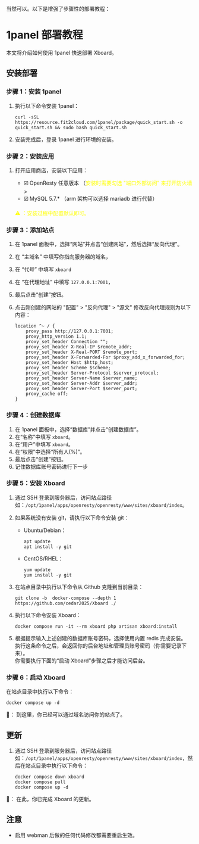 当然可以。以下是增强了步骤性的部署教程：

# 1panel 部署教程

本文将介绍如何使用 1panel 快速部署 Xboard。

## 安装部署

### 步骤 1：安装 1panel

1. 执行以下命令安装 1panel：

    ```
    curl -sSL https://resource.fit2cloud.com/1panel/package/quick_start.sh -o quick_start.sh && sudo bash quick_start.sh
    ```

2. 安装完成后，登录 1panel 进行环境的安装。

### 步骤 2：安装应用

1. 打开应用商店，安装以下应用：

    - ☑️ OpenResty 任意版本 （<span style="color:yellow">安装时需要勾选 "端口外部访问" 来打开防火墙</span>>
    - ☑️ MySQL 5.7.\* （arm 架构可以选择 mariadb 进行代替）

    <span style="color:yellow">⚠️ ：安装过程中配置默认即可。</span>

### 步骤 3：添加站点

1. 在 1panel 面板中，选择“网站”并点击“创建网站”，然后选择“反向代理”。
2. 在 “主域名” 中填写你指向服务器的域名，
3. 在 “代号” 中填写 `xboard`
4. 在 “在代理地址” 中填写 `127.0.0.1:7001`，
5. 最后点击“创建”按钮。
6. 点击刚创建的网站的 "配置" > "反向代理" > "源文" 修改反向代理规则为以下内容：

    ```
    location ^~ / {
        proxy_pass http://127.0.0.1:7001;
        proxy_http_version 1.1;
        proxy_set_header Connection "";
        proxy_set_header X-Real-IP $remote_addr;
        proxy_set_header X-Real-PORT $remote_port;
        proxy_set_header X-Forwarded-For $proxy_add_x_forwarded_for;
        proxy_set_header Host $http_host;
        proxy_set_header Scheme $scheme;
        proxy_set_header Server-Protocol $server_protocol;
        proxy_set_header Server-Name $server_name;
        proxy_set_header Server-Addr $server_addr;
        proxy_set_header Server-Port $server_port;
        proxy_cache off;
    }
    ```

### 步骤 4：创建数据库

1. 在 1panel 面板中，选择“数据库”并点击“创建数据库”。
2. 在“名称”中填写 `xboard`。
3. 在“用户”中填写 `xboard`。
4. 在“权限”中选择“所有人(%)”。
5. 最后点击“创建”按钮。
6. 记住数据库账号密码进行下一步

### 步骤 5：安装 Xboard

1. 通过 SSH 登录到服务器后，访问站点路径如：`/opt/1panel/apps/openresty/openresty/www/sites/xboard/index`。
2. 如果系统没有安装 git，请执行以下命令安装 git：

    - Ubuntu/Debian：

        ```
        apt update
        apt install -y git
        ```

    - CentOS/RHEL：

        ```
        yum update
        yum install -y git
        ```

3. 在站点目录中执行以下命令从 Github 克隆到当前目录：

    ```
    git clone -b  docker-compose --depth 1 https://github.com/cedar2025/Xboard ./
    ```

4. 执行以下命令安装 Xboard：

    ```
    docker compose run -it --rm xboard php artisan xboard:install
    ```

5. 根据提示输入上述创建的数据库账号密码，选择使用内置 redis 完成安装。  
   执行这条命令之后，会返回你的后台地址和管理员账号密码（你需要记录下来）。  
   你需要执行下面的“启动 Xboard”步骤之后才能访问后台。

### 步骤 6：启动 Xboard

在站点目录中执行以下命令：

```
docker compose up -d
```

🎉： 到这里，你已经可以通过域名访问你的站点了。

## 更新

1. 通过 SSH 登录到服务器后，访问站点路径如：`/opt/1panel/apps/openresty/openresty/www/sites/xboard/index`，然后在站点目录中执行以下命令：

    ```
    docker compose down xboard
    docker compose pull 
    docker compose up -d
    ```

🎉： 在此，你已完成 Xboard 的更新。

## 注意

-   启用 webman 后做的任何代码修改都需要重启生效。
